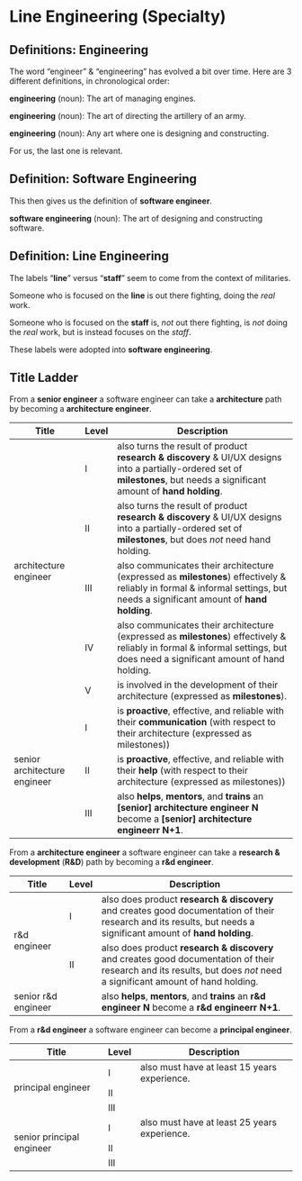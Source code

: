 # Line Engineering (Specialty)

## Definitions: Engineering

The word “engineer” & “engineering” has evolved a bit over time.
Here are 3 different definitions, in chronological order:

**engineering** (noun): The art of managing engines.

**engineering** (noun): The art of directing the artillery of an army.

**engineering** (noun): Any art where one is designing and constructing.

For us, the last one is relevant.

## Definition: Software Engineering

This then gives us the definition of **software engineer**.

**software engineering** (noun): The art of designing and constructing software.

## Definition: Line Engineering

The labels “**line**” versus “**staff**” seem to come from the context of militaries.

Someone who is focused on the **line** is out there fighting, doing the _real_ work.

Someone who is focused on the **staff** is, _not_ out there fighting, is _not_ doing the _real_ work, but is instead focuses on the _staff_.

These labels were adopted into **software engineering**.

## Title Ladder

From a **senior engineer** a software engineer can take a **architecture** path by becoming a **architecture engineer**.

<table>
	<thead>
		<tr>
			<th>Title</th>
			<th>Level</th>
			<th>Description</th>
		</td>
	</thead>
	<tbody>
		<tr>
			<td rowspan="5">architecture engineer</td>
			<td>Ⅰ</td>
			<td>also turns the result of product <strong>research & discovery</strong> & UI/UX designs into a partially-ordered set of <strong>milestones</strong>, but needs a significant amount of <strong>hand holding</strong>.</td>
		</tr>
		<tr>
			<td>Ⅱ</td>
			<td>also turns the result of product <strong>research & discovery</strong> & UI/UX designs into a partially-ordered set of <strong>milestones</strong>, but does <em>not</em> need hand holding.</td>
		</tr>
		<tr>
			<td>Ⅲ</td>
			<td>also communicates their architecture (expressed as <strong>milestones</strong>) effectively & reliably in formal & informal settings, but needs a significant amount of <strong>hand holding</strong>.</td>
		</tr>
		<tr>
			<td>Ⅳ</td>
			<td>also communicates their architecture (expressed as <strong>milestones</strong>) effectively & reliably in formal & informal settings, but does need a significant amount of hand holding.</td>
		</tr>
		<tr>
			<td>Ⅴ</td>
			<td>is involved in the development of their architecture (expressed as <strong>milestones</strong>).</td>
		</tr>
		<tr>
			<td rowspan="3">senior architecture engineer</td>
			<td>Ⅰ</td>
			<td>is <strong>proactive</strong>, effective, and reliable with their <strong>communication</strong> (with respect to their architecture (expressed as milestones))</td>
		</tr>
		<tr>
			<td>Ⅱ</td>
			<td>is <strong>proactive</strong>, effective, and reliable with their <strong>help</strong> (with respect to their architecture (expressed as milestones))</td>
		</tr>
		<tr>
			<td>Ⅲ</td>
			<td>also <strong>helps</strong>, <strong>mentors</strong>, and <strong>trains</strong> an <strong>[senior] architecture engineer N</strong> become a <strong>[senior] architecture engineerr N+1</strong>.</td>
		</tr>
	</tbody>
</table>

From a **architecture engineer** a software engineer can take a **research & development** (**R&D**) path by becoming a **r&d engineer**.

<table>
	<thead>
		<tr>
			<th>Title</th>
			<th>Level</th>
			<th>Description</th>
		</td>
	</thead>
	<tbody>
		<tr>
			<td rowspan="2">r&d engineer</td>
			<td>Ⅰ</td>
			<td>also does product <strong>research & discovery</strong> and creates good documentation of their research and its results, but needs a significant amount of <strong>hand holding</strong>.</td>
		</tr>
		<tr>
			<td>Ⅱ</td>
			<td>also does product <strong>research & discovery</strong> and creates good documentation of their research and its results, but does <em>not</em> need a significant amount of hand holding.</td>
		</tr>
		<tr>
			<td>senior r&d engineer</td>
			<td></td>
			<td>also <strong>helps</strong>, <strong>mentors</strong>, and <strong>trains</strong> an <strong>r&d engineer N</strong> become a <strong>r&d engineerr N+1</strong>.</td>
		</tr>
	</tbody>
</table>

From a **r&d engineer** a software engineer can become a **principal engineer**.

<table>
	<thead>
		<tr>
			<th>Title</th>
			<th>Level</th>
			<th>Description</th>
		</td>
	</thead>
	<tbody>
		<tr>
			<td rowspan="3">principal engineer</td>
			<td>Ⅰ</td>
			<td>also must have at least 15 years experience.</td>
		</tr>
		<tr>
			<td>Ⅱ</td>
			<td></td>
		</tr>
		<tr>
			<td>Ⅲ</td>
			<td></td>
		</tr>
		<tr>
			<td rowspan="3">senior principal engineer</td>
			<td>Ⅰ</td>
			<td>also must have at least 25 years experience.</td>
		</tr>
		<tr>
			<td>Ⅱ</td>
			<td></td>
		</tr>
		<tr>
			<td>Ⅲ</td>
			<td></td>
		</tr>
	</tbody>
</table>


